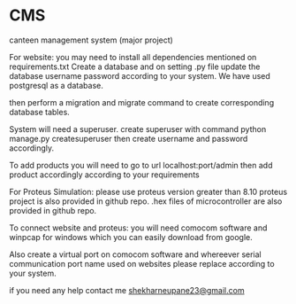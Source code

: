 # CMS
canteen management system  (major project)

For website:
you may need to install all dependencies mentioned on requirements.txt 
Create a database and on setting .py file update the database username password according to your system.
We have used postgresql as a database.

then perform a migration and migrate command to create corresponding database tables.

System will need a superuser.
create superuser with command python manage.py createsuperuser
then create username and password accordingly.

To add products you will need to go to 
url localhost:port/admin 
then add product accordingly according to your requirements 


For Proteus Simulation:
please use proteus version greater than 8.10 
proteus project is also provided in github repo.
.hex files of microcontroller are also provided in github repo.


To connect website and proteus:
you will need comocom software and winpcap for windows
which you can easily download from google.



Also create a virtual port on comocom software and whereever serial communication port name used on websites please replace according to your system.




if you need any help contact me shekharneupane23@gmail.com
